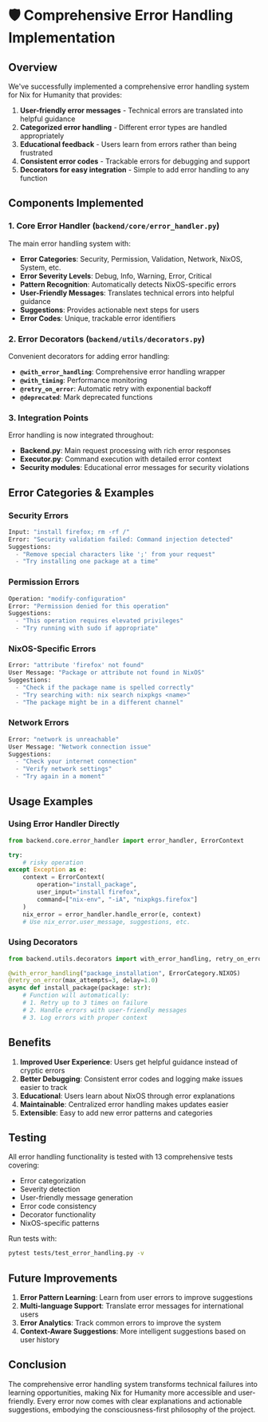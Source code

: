 # 🛡️ Comprehensive Error Handling Implementation

## Overview

We've successfully implemented a comprehensive error handling system for Nix for Humanity that provides:

1. **User-friendly error messages** - Technical errors are translated into helpful guidance
2. **Categorized error handling** - Different error types are handled appropriately
3. **Educational feedback** - Users learn from errors rather than being frustrated
4. **Consistent error codes** - Trackable errors for debugging and support
5. **Decorators for easy integration** - Simple to add error handling to any function

## Components Implemented

### 1. Core Error Handler (`backend/core/error_handler.py`)

The main error handling system with:

- **Error Categories**: Security, Permission, Validation, Network, NixOS, System, etc.
- **Error Severity Levels**: Debug, Info, Warning, Error, Critical
- **Pattern Recognition**: Automatically detects NixOS-specific errors
- **User-Friendly Messages**: Translates technical errors into helpful guidance
- **Suggestions**: Provides actionable next steps for users
- **Error Codes**: Unique, trackable error identifiers

### 2. Error Decorators (`backend/utils/decorators.py`)

Convenient decorators for adding error handling:

- **`@with_error_handling`**: Comprehensive error handling wrapper
- **`@with_timing`**: Performance monitoring
- **`@retry_on_error`**: Automatic retry with exponential backoff
- **`@deprecated`**: Mark deprecated functions

### 3. Integration Points

Error handling is now integrated throughout:

- **Backend.py**: Main request processing with rich error responses
- **Executor.py**: Command execution with detailed error context
- **Security modules**: Educational error messages for security violations

## Error Categories & Examples

### Security Errors
```python
Input: "install firefox; rm -rf /"
Error: "Security validation failed: Command injection detected"
Suggestions: 
  - "Remove special characters like ';' from your request"
  - "Try installing one package at a time"
```

### Permission Errors
```python
Operation: "modify-configuration"
Error: "Permission denied for this operation"
Suggestions:
  - "This operation requires elevated privileges"
  - "Try running with sudo if appropriate"
```

### NixOS-Specific Errors
```python
Error: "attribute 'firefox' not found"
User Message: "Package or attribute not found in NixOS"
Suggestions:
  - "Check if the package name is spelled correctly"
  - "Try searching with: nix search nixpkgs <name>"
  - "The package might be in a different channel"
```

### Network Errors
```python
Error: "network is unreachable"
User Message: "Network connection issue"
Suggestions:
  - "Check your internet connection"
  - "Verify network settings"
  - "Try again in a moment"
```

## Usage Examples

### Using Error Handler Directly
```python
from backend.core.error_handler import error_handler, ErrorContext

try:
    # risky operation
except Exception as e:
    context = ErrorContext(
        operation="install_package",
        user_input="install firefox",
        command=["nix-env", "-iA", "nixpkgs.firefox"]
    )
    nix_error = error_handler.handle_error(e, context)
    # Use nix_error.user_message, suggestions, etc.
```

### Using Decorators
```python
from backend.utils.decorators import with_error_handling, retry_on_error

@with_error_handling("package_installation", ErrorCategory.NIXOS)
@retry_on_error(max_attempts=3, delay=1.0)
async def install_package(package: str):
    # Function will automatically:
    # 1. Retry up to 3 times on failure
    # 2. Handle errors with user-friendly messages
    # 3. Log errors with proper context
```

## Benefits

1. **Improved User Experience**: Users get helpful guidance instead of cryptic errors
2. **Better Debugging**: Consistent error codes and logging make issues easier to track
3. **Educational**: Users learn about NixOS through error explanations
4. **Maintainable**: Centralized error handling makes updates easier
5. **Extensible**: Easy to add new error patterns and categories

## Testing

All error handling functionality is tested with 13 comprehensive tests covering:
- Error categorization
- Severity detection
- User-friendly message generation
- Error code consistency
- Decorator functionality
- NixOS-specific patterns

Run tests with:
```bash
pytest tests/test_error_handling.py -v
```

## Future Improvements

1. **Error Pattern Learning**: Learn from user errors to improve suggestions
2. **Multi-language Support**: Translate error messages for international users
3. **Error Analytics**: Track common errors to improve the system
4. **Context-Aware Suggestions**: More intelligent suggestions based on user history

## Conclusion

The comprehensive error handling system transforms technical failures into learning opportunities, making Nix for Humanity more accessible and user-friendly. Every error now comes with clear explanations and actionable suggestions, embodying the consciousness-first philosophy of the project.